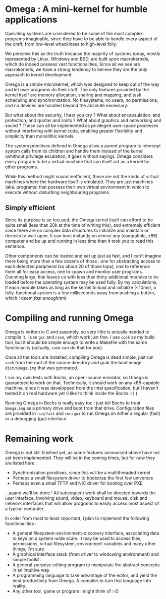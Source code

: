 Omega : A mini-kernel for humble applications
=============================================

Operating systems are considered to be some of the most complex
programs imaginable, since they have to be able to handle every aspect
of the craft, from low-level whackiness to high-level folly.

We perceive this as the truth because the majority of systems today,
mostly represented by Linux, Windows and BSD, are built upon
macrokernels, which do indeed possess vast functionalities. Since all
we see are macrokernels, we have a strong tendency to believe they
are the only approach to kernel development.

Omega is a simple microkernel, which was designed to keep out of the
way and let user programs do their stuff. The only features provided
by the kernel itself are memory allocation, sharing and mapping, and
task scheduling and synchronization. No filesystems, no users, no
permissions, and no devices are handled beyond the absolute necessary.

But what about the security, I hear you cry ? What about
encapsulation, and protection, and quotas and limits ? What about
graphics and networking and sound ? These can all be implemented as
privileged user-space processes without interfering with kernel
code, enabling greater flexibility and simplicity than monolithic
kernels.

The system primitives defined in Omega allow a parent program to
intercept system calls from its children and handle them instead of
the kernel (whithout privilege escalation, it goes without saying).
Omega considers every program to be a virtual machine that can itself
act as a kernel for other programs. 

While this method might sound inefficient, these are not the kinds of
virtual machines where the hardware itself is emulated. They are just
machines (aka. programs) that possess their own virtual environment in
which to execute without disturbing neighbouring programs.

Simply efficient
----------------

Since its purpose is so focused, the Omega kernel itself can afford to
be quite small (less than 20k at the time of writing this), and
extremely efficient since there are no complex data structures to
initialize and maintain or devices to wait upon. It can boot instantly
on almost any (compatible, x86) computer and be up and running in less
time than it took you to read this sentence.

Other components can be loaded and set up just as fast, and I can't
imagine there being more than a few dozens of those : one for
abstracting access to each detected peripheral (so about 20 of those
tops), one to reference them all for easy access, one to spawn and
monitor user programs. Counting large, that leaves us with less than
thirty additional modules to be loaded before the operating system may
be used fully. By my calculations, if each module takes as long as the
kernel to load and initialize (<10ms), a fully-functional system is a
few milliseconds away from pushing a button, which I deem *fast enough*(tm)

Compiling and running Omega
===========================

Omega is written in C and assembly, so very little is actually needed
to compile it. I use `gcc` and `nasm`, which work just fine. I use
`cook` as my build tool, but it should be simple enough to write a
Makefile with the same functionality (actually, `cook` can do that for
you).

Once all the tools are installed, compiling Omega is dead simple, just
run `cook` from the root of the source directory and grab the boot
image `dist/Omega.img` that was generated.

I run my own tests with Bochs, an open-source emulator, so Omega is
guaranteed to work on that. Technically, it should work on any
x86-capable machine, since it was developped from the Intel
specification, but I haven't tested it on real hardware yet (I like to
think inside the Bochs ;-) )

Running Omega in Bochs is really easy too : just tell Bochs to treat
`Omega.img` as a primary drive and boot from that drive. Configuration files
are provided in `run/fast` and `run/gui` to run Omega on either a regular (fast)
or a debugging (gui) interface. 

Remaining work
==============

Omega is not still finished yet, as some features announced above
have not yet been implemented. They will be in the coming times, but for
now they are listed here : 

  * Synchronization primitives, since this will be a multithreaded kernel
  * Perhaps a small filesystem driver to bootstrap the first few universes
  * Perhaps even a small TFTP and NIC driver for booting over PXE

...aaand we'll be done ! All subsequent work shall be directed towards
the user interface, involving sound, video, keyboard and mouse, disk
and network interfaces that will allow programs to easily access most
aspect of a typical computer.

In order from most to least important, I plan to implement the
following functionalities :
 
  * A general filesystem-environment-discovery interface, associating
    data to keys on a system-wide scale. It may be used to access
    files, permissions, virtual filesystem, environment variables and
    many other things, I'm sure.
  * A graphical interface stack (from driver to windowing environment)
    and simple toolkit.
  * A general-purpose editing program to manipulate the abstract
    concepts in an intuitive way.
  * A programming language to take advantage of the editor, and yield
    the best productivity from Omega. A compiler to turn that language
    into reality.
  * Any other tool, game or program I might think of :-D
